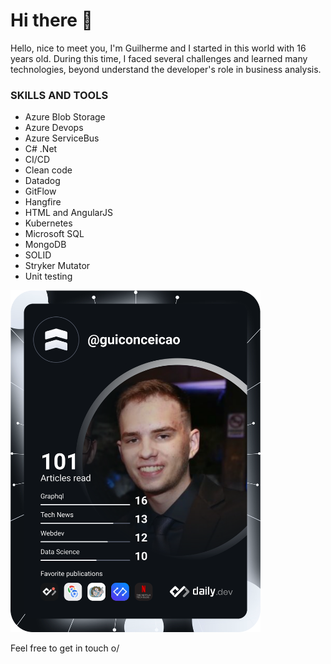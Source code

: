 # Hi there 👋

Hello, nice to meet you, I'm Guilherme and I started in this world with 16 years old. During this time, I faced several challenges and learned many technologies, beyond understand the developer's role in business analysis.

### SKILLS AND TOOLS
- Azure Blob Storage
- Azure Devops
- Azure ServiceBus
- C# .Net
- CI/CD
- Clean code
- Datadog
- GitFlow
- Hangfire
- HTML and AngularJS
- Kubernetes
- Microsoft SQL
- MongoDB
- SOLID
- Stryker Mutator
- Unit testing

<a href="https://app.daily.dev/guiconceicao"><img src="https://github.com/guilhermeconceicao/guilhermeconceicao/blob/main/devcard.svg" width="400" alt="Guilherme's Dev Card"/></a>

Feel free to get in touch o/
